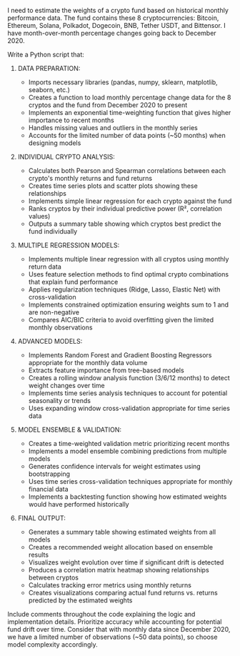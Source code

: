 I need to estimate the weights of a crypto fund based on historical monthly performance data. The fund contains these 8 cryptocurrencies: Bitcoin, Ethereum, Solana, Polkadot, Dogecoin, BNB, Tether USDT, and Bittensor. I have month-over-month percentage changes going back to December 2020.

Write a Python script that:

1. DATA PREPARATION:
   - Imports necessary libraries (pandas, numpy, sklearn, matplotlib, seaborn, etc.)
   - Creates a function to load monthly percentage change data for the 8 cryptos and the fund from December 2020 to present
   - Implements an exponential time-weighting function that gives higher importance to recent months
   - Handles missing values and outliers in the monthly series
   - Accounts for the limited number of data points (~50 months) when designing models

2. INDIVIDUAL CRYPTO ANALYSIS:
   - Calculates both Pearson and Spearman correlations between each crypto's monthly returns and fund returns
   - Creates time series plots and scatter plots showing these relationships
   - Implements simple linear regression for each crypto against the fund
   - Ranks cryptos by their individual predictive power (R², correlation values)
   - Outputs a summary table showing which cryptos best predict the fund individually

3. MULTIPLE REGRESSION MODELS:
   - Implements multiple linear regression with all cryptos using monthly return data
   - Uses feature selection methods to find optimal crypto combinations that explain fund performance
   - Applies regularization techniques (Ridge, Lasso, Elastic Net) with cross-validation
   - Implements constrained optimization ensuring weights sum to 1 and are non-negative
   - Compares AIC/BIC criteria to avoid overfitting given the limited monthly observations

4. ADVANCED MODELS:
   - Implements Random Forest and Gradient Boosting Regressors appropriate for the monthly data volume
   - Extracts feature importance from tree-based models
   - Creates a rolling window analysis function (3/6/12 months) to detect weight changes over time
   - Implements time series analysis techniques to account for potential seasonality or trends
   - Uses expanding window cross-validation appropriate for time series data

5. MODEL ENSEMBLE & VALIDATION:
   - Creates a time-weighted validation metric prioritizing recent months
   - Implements a model ensemble combining predictions from multiple models
   - Generates confidence intervals for weight estimates using bootstrapping
   - Uses time series cross-validation techniques appropriate for monthly financial data
   - Implements a backtesting function showing how estimated weights would have performed historically

6. FINAL OUTPUT:
   - Generates a summary table showing estimated weights from all models
   - Creates a recommended weight allocation based on ensemble results
   - Visualizes weight evolution over time if significant drift is detected
   - Produces a correlation matrix heatmap showing relationships between cryptos
   - Calculates tracking error metrics using monthly returns
   - Creates visualizations comparing actual fund returns vs. returns predicted by the estimated weights

Include comments throughout the code explaining the logic and implementation details. Prioritize accuracy while accounting for potential fund drift over time. Consider that with monthly data since December 2020, we have a limited number of observations (~50 data points), so choose model complexity accordingly.